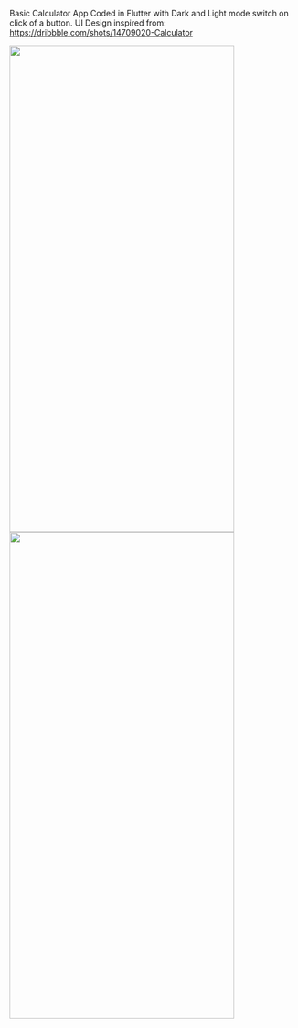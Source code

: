Basic Calculator App Coded in Flutter with Dark and Light mode switch on click of a button. UI Design inspired from: https://dribbble.com/shots/14709020-Calculator

<img src="https://github.com/sujal-pandit/Calculator_flutter/assets/118412204/a4e0eff8-9330-4159-ad5f-4ccb4ee71b71" width=393 height=852>
<img src="https://github.com/sujal-pandit/Calculator_flutter/assets/118412204/a698ea1a-587b-47ae-89fe-b7b1392eb4cf" width=393 height=852>
